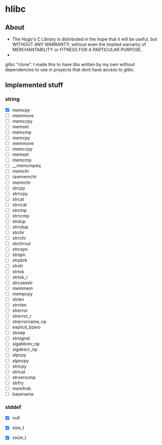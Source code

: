 # hlibc

## About

* The Hugo's C Library is distributed in the hope that it will be useful,
but WITHOUT ANY WARRANTY; without even the implied warranty of
MERCHANTABILITY or FITNESS FOR A PARTICULAR PURPOSE.
*
glibc "clone". I made this to have libs written by my own
without dependencies to use in proyects that dont have access
to glibc.

## Implemented stuff

### string

- [x] memcpy
- [ ] memmove
- [ ] memccpy
- [ ] memset
- [ ] memcmp
- [ ] memcpy
- [ ] memmove
- [ ] memccpy
- [ ] memset
- [ ] memcmp
- [ ] __memcmpeq
- [ ] memchr
- [ ] rawmemchr
- [ ] memrchr
- [ ] strcpy
- [ ] strncpy
- [ ] strcat
- [ ] strncat
- [ ] strcmp
- [ ] strncmp
- [ ] strdup
- [ ] strndup
- [ ] strchr
- [ ] strrchr
- [ ] strchrnul
- [ ] strcspn
- [ ] strspn
- [ ] strpbrk
- [ ] strstr
- [ ] strtok
- [ ] strtok_r
- [ ] strcasestr
- [ ] memmem
- [ ] mempcpy
- [ ] strlen
- [ ] strnlen
- [ ] strerror
- [ ] strerror_r
- [ ] strerrorname_np
- [ ] explicit_bzero
- [ ] strsep
- [ ] strsignal
- [ ] sigabbrev_np
- [ ] sigdescr_np
- [ ] stpcpy
- [ ] stpncpy
- [ ] strlcpy
- [ ] strlcat
- [ ] strverscmp
- [ ] strfry
- [ ] memfrob
- [ ] basename

### stddef

- [x] null
- [x] size_t
- [x] ssize_t

